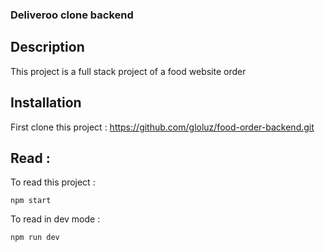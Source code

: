### Deliveroo clone backend

## Description

This project is a full stack project of a food website order

## Installation

First clone this project : https://github.com/gloluz/food-order-backend.git

## Read :

To read this project :

`npm start`

To read in dev mode :

`npm run dev`
